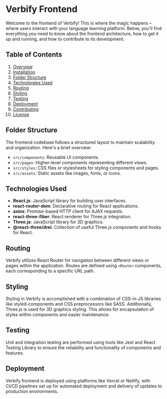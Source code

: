 # Verbify Frontend

Welcome to the frontend of Verbify! This is where the magic happens – where users interact with your language learning platform. Below, you'll find everything you need to know about the frontend architecture, how to get it up and running, and how to contribute to its development.

## Table of Contents

1. [Overview](#overview)
2. [Installation](#installation)
3. [Folder Structure](#folder-structure)
4. [Technologies Used](#technologies-used)
5. [Routing](#routing)
6. [Styling](#styling)
7. [Testing](#testing)
8. [Deployment](#deployment)
9. [Contributing](#contributing)
10. [License](#license)

## Folder Structure

The frontend codebase follows a structured layout to maintain scalability and organization. Here's a brief overview:

- `src/components`: Reusable UI components.
- `src/pages`: Higher-level components representing different views.
- `src/styles`: CSS files or stylesheets for styling components and pages.
- `src/assets`: Static assets like images, fonts, or icons.

## Technologies Used

- **React.js**: JavaScript library for building user interfaces.
- **react-router-dom**: Declarative routing for React applications.
- **axios**: Promise-based HTTP client for AJAX requests.
- **react-three-fiber**: React renderer for Three.js integration.
- **Three.js**: JavaScript library for 3D graphics.
- **@react-three/drei**: Collection of useful Three.js components and hooks for React.

## Routing

Verbify utilizes React Router for navigation between different views or pages within the application. Routes are defined using `<Route>` components, each corresponding to a specific URL path.

## Styling

Styling in Verbify is accomplished with a combination of CSS-in-JS libraries like styled-components and CSS preprocessors like SASS. Additionally, Three.js is used for 3D graphics styling. This allows for encapsulation of styles within components and easier maintenance.

## Testing

Unit and integration testing are performed using tools like Jest and React Testing Library to ensure the reliability and functionality of components and features.

## Deployment

Verbify frontend is deployed using platforms like Vercel or Netlify, with CI/CD pipelines set up for automated deployment and delivery of updates to production environments.



